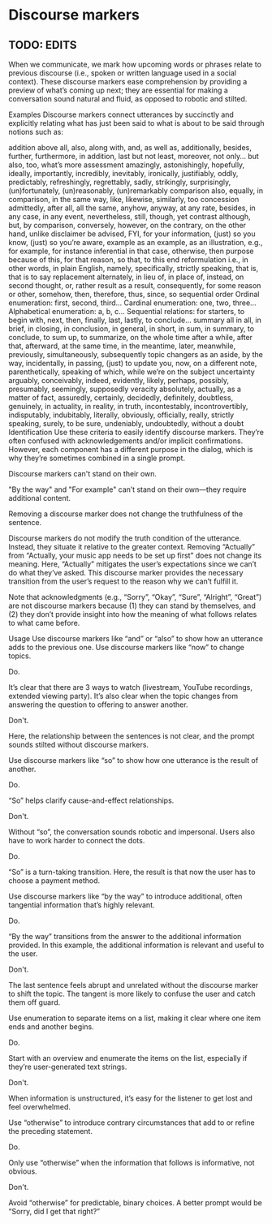 # Discourse markers

## TODO: EDITS

When we communicate, we mark how upcoming words or phrases relate to previous
discourse (i.e., spoken or written language used in a social context). These
discourse markers ease comprehension by providing a preview of what’s coming up
next; they are essential for making a conversation sound natural and fluid, as
opposed to robotic and stilted.

Examples
Discourse markers connect utterances by succinctly and explicitly relating what has just been said to what is about to be said through notions such as:

addition	above all, also, along with, and, as well as, additionally, besides, further, furthermore, in addition, last but not least, moreover, not only… but also, too, what’s more
assessment	amazingly, astonishingly, hopefully, ideally, importantly, incredibly, inevitably, ironically, justifiably, oddly, predictably, refreshingly, regrettably, sadly, strikingly, surprisingly, (un)fortunately, (un)reasonably, (un)remarkably
comparison	also, equally, in comparison, in the same way, like, likewise, similarly, too
concession	admittedly, after all, all the same, anyhow, anyway, at any rate, besides, in any case, in any event, nevertheless, still, though, yet
contrast	although, but, by comparison, conversely, however, on the contrary, on the other hand, unlike
disclaimer	be advised, FYI, for your information, (just) so you know, (just) so you’re aware,
example	as an example, as an illustration, e.g., for example, for instance
inferential	in that case, otherwise, then
purpose	because of this, for that reason, so that, to this end
reformulation	i.e., in other words, in plain English, namely, specifically, strictly speaking, that is, that is to say
replacement	alternately, in lieu of, in place of, instead, on second thought, or, rather
result	as a result, consequently, for some reason or other, somehow, then, therefore, thus, since, so
sequential order	Ordinal enumeration: first, second, third… Cardinal enumeration: one, two, three… Alphabetical enumeration: a, b, c… Sequential relations: for starters, to begin with, next, then, finally, last, lastly, to conclude...
summary	all in all, in brief, in closing, in conclusion, in general, in short, in sum, in summary, to conclude, to sum up, to summarize, on the whole
time	after a while, after that, afterward, at the same time, in the meantime, later, meanwhile, previously, simultaneously, subsequently
topic changers	as an aside, by the way, incidentally, in passing, (just) to update you, now, on a different note, parenthetically, speaking of which, while we’re on the subject
uncertainty	arguably, conceivably, indeed, evidently, likely, perhaps, possibly, presumably, seemingly, supposedly
veracity	absolutely, actually, as a matter of fact, assuredly, certainly, decidedly, definitely, doubtless, genuinely, in actuality, in reality, in truth, incontestably, incontrovertibly, indisputably, indubitably, literally, obviously, officially, really, strictly speaking, surely, to be sure, undeniably, undoubtedly, without a doubt
Identification
Use these criteria to easily identify discourse markers. They’re often confused with acknowledgements and/or implicit confirmations. However, each component has a different purpose in the dialog, which is why they’re sometimes combined in a single prompt.

Discourse markers can't stand on their own.

"By the way" and "For example" can’t stand on their own—they require additional content.

Removing a discourse marker does not change the truthfulness of the sentence.

Discourse markers do not modify the truth condition of the utterance. Instead, they situate it relative to the greater context. Removing “Actually” from “Actually, your music app needs to be set up first” does not change its meaning. Here, “Actually” mitigates the user’s expectations since we can’t do what they’ve asked. This discourse marker provides the necessary transition from the user’s request to the reason why we can’t fulfill it.

Note that acknowledgments (e.g., “Sorry”, “Okay”, “Sure”, “Alright”, “Great”) are not discourse markers because (1) they can stand by themselves, and (2) they don’t provide insight into how the meaning of what follows relates to what came before.

Usage
Use discourse markers like “and” or “also” to show how an utterance adds to the previous one. Use discourse markers like “now” to change topics.

Do.

It’s clear that there are 3 ways to watch (livestream, YouTube recordings, extended viewing party). It’s also clear when the topic changes from answering the question to offering to answer another.


Don't.

Here, the relationship between the sentences is not clear, and the prompt sounds stilted without discourse markers.

Use discourse markers like “so” to show how one utterance is the result of another.

Do.

“So” helps clarify cause-and-effect relationships.


Don't.

Without “so”, the conversation sounds robotic and impersonal. Users also have to work harder to connect the dots.


Do.

“So” is a turn-taking transition. Here, the result is that now the user has to choose a payment method.

Use discourse markers like “by the way” to introduce additional, often tangential information that’s highly relevant.

Do.

“By the way” transitions from the answer to the additional information provided. In this example, the additional information is relevant and useful to the user.


Don't.

The last sentence feels abrupt and unrelated without the discourse marker to shift the topic. The tangent is more likely to confuse the user and catch them off guard.

Use enumeration to separate items on a list, making it clear where one item ends and another begins.

Do.

Start with an overview and enumerate the items on the list, especially if they’re user-generated text strings.


Don't.

When information is unstructured, it’s easy for the listener to get lost and feel overwhelmed.

Use “otherwise” to introduce contrary circumstances that add to or refine the preceding statement.

Do.

Only use “otherwise” when the information that follows is informative, not obvious.


Don't.

Avoid “otherwise” for predictable, binary choices. A better prompt would be “Sorry, did I get that right?”
